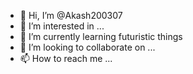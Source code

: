 - 👋 Hi, I’m @Akash200307
- 👀 I’m interested in ...
- 🌱 I’m currently learning futuristic things
- 💞️ I’m looking to collaborate on ...
- 📫 How to reach me ...

<!---
Akash200307/Akash200307 is a ✨ special ✨ repository because its `README.md` (this file) appears on your GitHub profile.
You can click the Preview link to take a look at your changes.
--->
